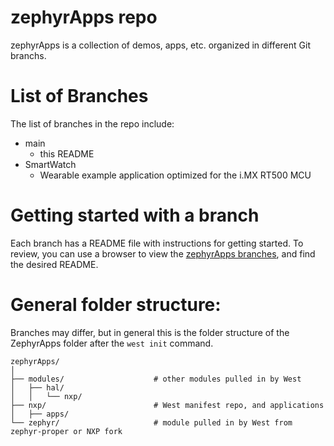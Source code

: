 # zephyrApps repo
zephyrApps is a collection of demos, apps, etc. organized in different Git branchs.

# List of Branches
The list of branches in the repo include:
* main
  * this README
* SmartWatch
  * Wearable example application optimized for the i.MX RT500 MCU

# Getting started with a branch
Each branch has a README file with instructions for getting started.  To review, you can use a browser to view the [zephyrApps branches](https://github.com/nxp-zephyr/apps_zephyr/branches), and find the desired README.

# General folder structure:
Branches may differ, but in general this is the folder structure of the ZephyrApps folder after the `west init` command.
```
zephyrApps/
│
├── modules/                    # other modules pulled in by West
│   ├── hal/
│   │   └── nxp/
├── nxp/                        # West manifest repo, and applications
│   ├── apps/
└── zephyr/                     # module pulled in by West from zephyr-proper or NXP fork
```
